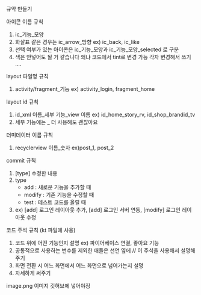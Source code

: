 규약 만들기

아이콘 이름 규칙
1. ic_기능_모양
2. 화살표 같은 경우는 ic_arrow_방향  ex) ic_back, ic_like
3. 선택 여부가 있는 아이콘은 ic_기능_모양과 ic_기능_모양_selected 로 구분
4. 색은 안넣어도 될 거 같습니다 왜냐 코드에서 tint로 변경 가능 각자 변경해서 쓰기 ....

layout 파일명 규칙
1. activity/fragment_기능  ex) activity_login, fragment_home

layout id 규칙
1. id_xml 이름_세부 기능_view 이름  ex) id_home_story_rv, id_shop_brandid_tv
2. 세부 기능에는 _ 더 사용해도 괜찮아요

더미데이터 이름 규칙
1. recyclerview 이름_숫자  ex)post_1, post_2

commit 규칙
1. [type] 수정한 내용
2. type 
    - add : 새로운 기능을 추가할 때
    - modify : 기존 기능을 수정할 때
    - test : 테스트 코드를 올릴 때
3. ex) [add] 로그인 레이아웃 추가, [add] 로그인 서버 연동, [modify] 로그인 레이아웃 수정

코드 주석 규칙 (kt 파일에 사용)
1. 코드 위에 어떤 기능인지 설명  ex) 파이어베이스 연결, 좋아요 기능
2. 공통적으로 사용하는 변수를 제외한 애들은 선언 옆에  // 이 주석을 사용해서 설명해주기
3. 화면 전환 시 어느 화면에서 어느 화면으로 넘어가는지 설명
4. 자세하게 써주기

image.png
이미지 깃허브에 넣어야징
